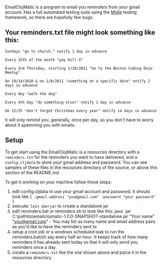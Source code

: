 EmailClojMatic is a program to email you reminders from your gmail account. Has a full automated testing suite using the [Midje](https://github.com/marick/Midje/wiki) testing framework, so there are hopefully few bugs.


Your reminders.txt file might look something like this:
-------------------------------------------------------

    Sundays "go to church." notify 1 day in advance

    Every 15th of the month "pay bill X"

    Every 2nd Thursday, starting 2/10/2011 "Go to the Boston Coding Dojo Meetup"

    On 10/14/2010 & on 1/9/2011 "something on a specific date" notify 2 days in advance

    Every day "walk the dog"

    Every 4th day "do something else!" notify 1 day in advance

    On 12/25 "don't forget Christmas every year" notify 14 days in advance

It will only remind you, generally, once per day, so you don't have to worry about it spamming you with emails.

Setup
-----

To get start using the EmailClojMatic is a resources directory with a `reminders.txt` for the reminders you want to have delivered, and a `config.cljdata` to store your gmail address and password.  You can see samples of these files in the resources directory of the source, or above this section of the README.md

To get it working on your machine follow these steps:

1. edit config.cljdata to use your gmail account and password. It should look like `{ :gmail-address "you@gmail.com" :password "your password" }`
2. execute: `lein uberjar` to create a standalone jar
3. edit reminders.bat or reminders.sh to look like this: java -jar C:\path\to\emailclojmatic-1.0.0-SNAPSHOT-standalone.jar "Your name" "you@gmail.com" - You may list as many name and email address pairs as you'd like to have the reminders sent to
4. setup a cron job or a windows scheduled task to run the reminders.bat/sh say every half an hour. It keeps track of how many reminders it has already sent today so that it will only send you reminders once a day.
5. create a `reminders.txt` like the one shown above and palce it in the resources directory

